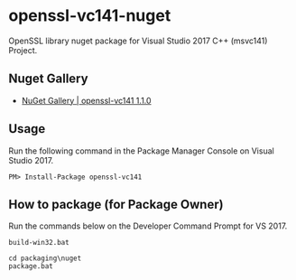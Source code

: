 # openssl-vc141-nuget
OpenSSL library nuget package for Visual Studio 2017 C++ (msvc141) Project.

## Nuget Gallery
- [NuGet Gallery | openssl-vc141 1.1.0](https://www.nuget.org/packages/openssl-vc141)

## Usage
Run the following command in the Package Manager Console on Visual Studio 2017.
```
PM> Install-Package openssl-vc141
```

## How to package (for Package Owner)
Run the commands below on the Developer Command Prompt for VS 2017.
```
build-win32.bat

cd packaging\nuget
package.bat
```
